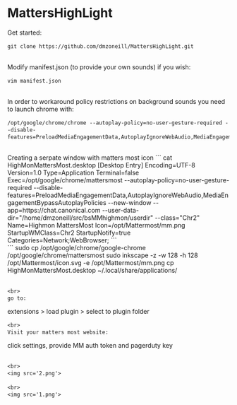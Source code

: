 # MattersHighLight

Get started:

```
git clone https://github.com/dmzoneill/MattersHighLight.git
```
<br>
Modify manifest.json (to provide your own sounds) if you wish:

```
vim manifest.json
```
<br>
In order to workaround policy restrictions on background sounds you need to launch chrome with:


```
/opt/google/chrome/chrome --autoplay-policy=no-user-gesture-required --disable-features=PreloadMediaEngagementData,AutoplayIgnoreWebAudio,MediaEngagementBypassAutoplayPolicies
```

<br>
Creating a serpate window with matters most icon
```
cat HighMonMattersMost.desktop 
[Desktop Entry]
Encoding=UTF-8
Version=1.0
Type=Application
Terminal=false
Exec=/opt/google/chrome/mattersmost --autoplay-policy=no-user-gesture-required --disable-features=PreloadMediaEngagementData,AutoplayIgnoreWebAudio,MediaEngagementBypassAutoplayPolicies --new-window --app=https://chat.canonical.com --user-data-dir="/home/dmzoneill/src/bsMMhighmon/userdir" --class="Chr2"
Name=Highmon MattersMost
Icon=/opt/Mattermost/mm.png
StartupWMClass=Chr2
StartupNotify=true
Categories=Network;WebBrowser;
```

<br>
```
sudo cp /opt/google/chrome/google-chrome /opt/google/chrome/mattersmost
sudo inkscape -z -w 128 -h 128 /opt/Mattermost/icon.svg -e /opt/Mattermost/mm.png
cp HighMonMattersMost.desktop  ~/.local/share/applications/

```

<br>
go to:

```
extensions > load plugin > select to plugin folder
```
<br>
Visit your matters most website:

```
click settings, provide MM auth token and pagerduty key
```

<br>
<img src='2.png'>

<br>
<img src='1.png'>
